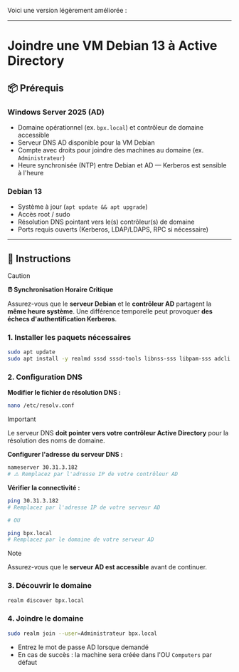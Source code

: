 Voici une version légèrement améliorée :

---

# Joindre une VM Debian 13 à Active Directory

## 📦 Prérequis

### **Windows Server 2025 (AD)**
* Domaine opérationnel (ex. `bpx.local`) et contrôleur de domaine accessible
* Serveur DNS AD disponible pour la VM Debian
* Compte avec droits pour joindre des machines au domaine (ex. `Administrateur`)
* Heure synchronisée (NTP) entre Debian et AD — Kerberos est sensible à l'heure

### **Debian 13**
* Système à jour (`apt update && apt upgrade`)
* Accès root / sudo
* Résolution DNS pointant vers le(s) contrôleur(s) de domaine
* Ports requis ouverts (Kerberos, LDAP/LDAPS, RPC si nécessaire)

---

## 🚀 Instructions

> [!CAUTION]
> **⏰ Synchronisation Horaire Critique**
> 
> Assurez-vous que le **serveur Debian** et le **contrôleur AD** partagent la **même heure système**. Une différence temporelle peut provoquer **des échecs d'authentification Kerberos**.

### **1. Installer les paquets nécessaires**
```bash
sudo apt update
sudo apt install -y realmd sssd sssd-tools libnss-sss libpam-sss adcli samba-common-bin oddjob oddjob-mkhomedir packagekit krb5-user
```

### **2. Configuration DNS**

**Modifier le fichier de résolution DNS :**
```bash
nano /etc/resolv.conf
```

> [!IMPORTANT]
> Le serveur DNS **doit pointer vers votre contrôleur Active Directory** pour la résolution des noms de domaine.

**Configurer l'adresse du serveur DNS :**
```bash
nameserver 30.31.3.182
# ⚠️ Remplacez par l'adresse IP de votre contrôleur AD
```

**Vérifier la connectivité :**
```bash
ping 30.31.3.182
# Remplacez par l'adresse IP de votre serveur AD

# OU

ping bpx.local
# Remplacez par le domaine de votre serveur AD
```

> [!NOTE]
> Assurez-vous que le **serveur AD est accessible** avant de continuer.

### **3. Découvrir le domaine**
```bash
realm discover bpx.local
```

### **4. Joindre le domaine**
```bash
sudo realm join --user=Administrateur bpx.local
```

* Entrez le mot de passe AD lorsque demandé
* En cas de succès : la machine sera créée dans l'OU `Computers` par défaut
